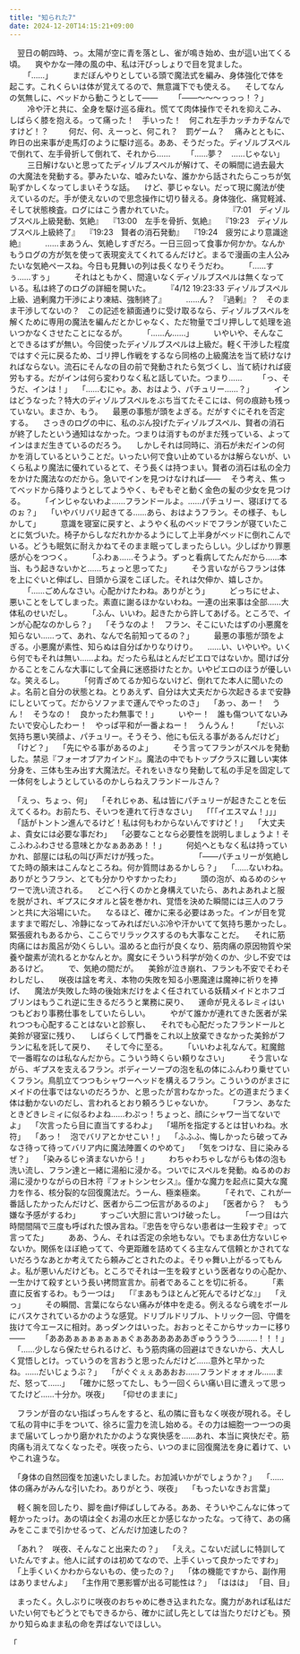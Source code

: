 ```yaml
---
title: "知られた7"
date: 2024-12-20T14:15:21+09:00
---
```

　翌日の朝四時、っ。太陽が空に青を落とし、雀が鳴き始め、虫が這い出てくる頃。
　爽やかな一陣の風の中、私は汗びっしょりで目を覚ました。
　
　「……」
　
　まだぼんやりとしている頭で魔法式を編み、身体強化で体を起こす。これくらいは体が覚えてるので、無意識下でも使える。
　そしてなんの気無しに、ベッドから動こうとして――
　
　「――〜〜〜っっっ！？」
　
　冷や汗と共に、全身を駆け巡る痺れ。慌てて肉体操作でそれを抑えこみ、しばらく膝を抱える。って痛った！　手いった！　何これ左手カッチカチなんですけど！？
　
　何だ、何、えーっと、何これ？　罰ゲーム？
　痛みとともに、昨日の出来事が走馬灯のように駆け巡る。ああ、そうだった。ディゾルブスペルで倒れて、左手骨折して倒れて、それから……
　
　「……夢？　……じゃない」
　
　三日解けないと思ってたディゾルブスペルが解けて、その瞬間に過去最大の大魔法を発動する。夢みたいな、嘘みたいな、誰かから話されたらこっちが気恥ずかしくなってしまいそうな話。
　けど、夢じゃない。だって現に魔法が使えているのだ。手が使えないので思念操作に切り替える。身体強化、痛覚軽減、そして状態検査。ログにはこう書かれていた。
　　　　　　
　『7:01　ディゾルブスペル上級発動、気絶』
　『13:00　左手を骨折、気絶』
　『19:23　ディゾルブスペル上級終了』
　『19:23　賢者の消石発動』
　『19:24　疲労により意識途絶』
　
　……まあうん、気絶しすぎだろ。一日三回って食事か何かか。なんかもうログの方が気を使って表現変えてくれてるんだけど。まるで漫画の主人公みたいな気絶ペースね。今日も見舞いの列は長くなりそうだわ。
　
　「……すぅ……すぅ」
　
　それはともかく、間違いなくディゾルブスペルは無くなっている。私は終了のログの詳細を開いた。
　
　『4/12 19:23:33 ディゾルブスペル上級、過剰魔力干渉により凍結、強制終了』
　
　……ん？　『過剰』？　そのまま干渉してないの？　この記述を額面通りに受け取るなら、ディゾルブスペルを解くために専用の魔法を編んだとかじゃなく、ただ物量でゴリ押しして処理を追いつかなくさせたことになるが。
　
　「……ん……」
　
　いやいや、そんなことできるはずが無い。今回使ったディゾルブスペルは上級だ。軽く干渉した程度ではすぐ元に戻るため、ゴリ押し作戦をするなら同格の上級魔法を当て続けなければならない。流石にそんなの目の前で発動されたら気づくし、当て続ければ疲労もする。だがインは何ら変わりなく私と話していた。つまり……
　
　「っ、そうだ、インは！」
　「……むにゃ。あ、おはよう、パチュリー……？」
　
　インはどうなった？特大のディゾルブスペルをぶち当てたそこには、何の痕跡も残っていない。まさか、もう。
　最悪の事態が頭をよぎる。だがすぐにそれを否定する。
　さっきのログの中に、私のぶん投げたディゾルブスペル、賢者の消石が終了したという通知はなかった。つまりは消すものがまだ残っている、よってインはまだ生きているのだろう。
　しかしそれは同時に、消石が未だインの何かを消しているということだ。いったい何で食い止めているかは解らないが、いくら私より魔法に優れているとて、そう長くは持つまい。賢者の消石は私の全力をかけた魔法なのだから。急いでインを見つけなければ――
　そう考え、焦ってベッドから降りようとしてようやく、もぞもぞと動く金色の髪の少女を見つける。
　
　「インじゃないわよ……フランドールよ。……パチュリー、寝ぼけてるのぉ？」
　「いやバリバリ起きてる……あら、おはようフラン。その様子、もしかして」
　
　意識を寝室に戻すと、ようやく私のベッドでフランが寝ていたことに気づいた。椅子からしなだれかかるようにして上半身がベッドに倒れこんでいる。どうも眠気に耐えかねてそのまま眠ってしまったらしい。少しばかり罪悪感が心をつつく。
　
　「ふわぁ……そうよう。ずっと看病してたんだから……本当、もう起きないかと……ちょっと思ってた」
　
　そう言いながらフランは体を上にぐいと伸ばし、目頭から涙をこぼした。それは欠伸か、嬉しさか。
　
　「……ごめんなさい。心配かけたわね。ありがとう」
　
　どっちにせよ、悪いことをしてしまった。素直に謝るほかないわね。一連の出来事は全部……大体私のせいだし。
　
　「ふん、いいわ。起きたから許してあげる。ところで、インが心配なのかしら？」
　「そうなのよ！　フラン、そこにいたはずの小悪魔を知らない……って、あれ、なんで名前知ってるの？」
　
　最悪の事態が頭をよぎる。小悪魔が素性、知らぬは自分ばかりなりけり。
　……い、いやいや。いくら何でもそれは無い……よね。だったら私はとんだピエロではないか。聞けば分かることをこんな大事にして全員に迷惑掛けたとか。いやピエロのほうが優しいな。笑えるし。
　
　「何青ざめてるか知らないけど、倒れてた本人に聞いたのよ。名前と自分の状態とね。とりあえず、自分は大丈夫だから次起きるまで安静にしといてって。だからソファまで運んでやったのさ」
　「あっ、あー！　うん！　そうなの！　良かったわ無事で！」
　
　いやー！　誰も傷ついてないみたいで安心したわー！　やっぱ平和が一番よねー！　うんうん！
　
　「だいぶ気持ち悪い笑顔よ、パチュリー。そうそう、他にも伝える事があるんだけど」
　「けど？」
　「先にやる事があるのよ」
　
　そう言ってフランがスペルを発動した。禁忌『フォーオブアカインド』。魔法の中でもトップクラスに難しい実体分身を、三体も生み出す大魔法だ。それをいきなり発動して私の手足を固定して一体何をしようとしているのかしらねえフランドールさん？

　「えっ、ちょっ、何」
　「それじゃあ、私は皆にパチュリーが起きたことを伝えてくるわ。お前たち、そいつを連れて行きなさい」
　「「「イエスマム！」」」
　「話がトントン進んでるけど！私は何もわからないんですけど！」
　「大丈夫よ、貴女には必要な事だわ」
　「必要なことなら必要性を説明しましょうよ！そこふわふわさせる意味とかなぁあああ！！」
　
　何処へともなく私は持っていかれ、部屋には私の叫び声だけが残った。
　
　
　
　「――パチュリーが気絶してた時の顛末はこんなところね。何か質問はあるかしら？」
　「……ないわね。ありがとうフラン、とても分かりやすかったわ」
　
　頭の泡が、ぬるめのシャワーで洗い流される。
　どこへ行くのかと身構えていたら、あれよあれよと服を脱がされ、ギプスにタオルと袋を巻かれ、覚悟を決めた瞬間には三人のフランと共に大浴場にいた。
　なるほど、確かに来る必要はあった。インが目を覚ますまで暇だし、冷静になってみればだいぶ冷や汗かいてて気持ち悪かったし。緊張疲れもあるから、ここらでリラックスするのも大事なことだ。
　それに筋肉痛にはお風呂が効くらしい。温めると血行が良くなり、筋肉痛の原因物質や栄養や酸素が流れるとかなんとか。魔女にそういう科学が効くのか、少し不安ではあるけど。
　
　で、気絶の間だが。
　美鈴が泣き崩れ、フランも不安でそわそわしだし、
　咲夜は諡を考え、本物の失敗を知る小悪魔達は魔神に祈りを捧げ、
　魔法が失敗した時の後始末だけをよく任されている妖精メイドとホフゴブリンはもうこれ逆に生きるだろうと業務に戻り、
　運命が見えるレミィはいつもどおり事務仕事をしていたらしい。
　
　やがて誰かが連れてきた医者が呆れつつも心配することはないと診察し、
　それでも心配だったフランドールと美鈴が寝室に残り、
　しばらくして門番をこれ以上放棄できなかった美鈴がフランに私を託して戻り、
　そして今に至る。
　
　「いいわよ礼なんて。紅魔館で一番暇なのは私なんだから。こういう時くらい頼りなさい」
　
　そう言いながら、ギプスを支えるフラン。ボディーソープの泡を私の体にふんわり乗せていくフラン。鳥肌立てつつもシャワーヘッドを構えるフラン。こういうのがまさにメイドの仕事ではないのだろうか、と思ったが言わなかった。どの道まだうまく体は動かないのだし、言われるとおり頼ろうじゃないか。
　
　「フラン、あなたときどきレミィに似るわよね……わぷっ！ちょっと、顔にシャワー当てないでよ」
　「次言ったら目に直当てするわよ」
　「場所を指定するとは甘いわね。水符」
　「あっ！　泡でバリアとかせこい！」
　「ふふふ、悔しかったら破ってみなさ待って待ってバリア内に魔法陣置くのやめて」
　「気をつけな、目に染みるぜ？」
　「染みるじゃ済まないから！」
　
　わちゃわちゃしながらも体の泡も洗い流し、フラン達と一緒に湯船に浸かる。ついでにスペルを発動。ぬるめのお湯に浸かりながらの日木符『フォトシンセシス』。僅かな魔力を起点に莫大な魔力を作る、核分裂的な回復魔法だ。うーん、極楽極楽。
　
　「それで、これが一番話したかったんだけど、医者から二つ伝言があるのよ」
　「医者から？　もう嫌な予感がするわ」
　
　すっごい大胆に言いつけ破ったし。
　
　「一つ目は六時間間隔で三度も呼ばれた恨み言ね。『忠告を守らない患者は一生殺すぞ』って言ってた」
　
　ああ、うん、それは否定の余地もない。でもまあ仕方ないじゃないか。関係をほぼ絶ってて、今更距離を詰めてくる主なんて信頼とかされてないだろうなあとか考えてたら頼みごとされたのよ。そりゃ舞い上がるってもんよ。私が悪いんだけども。ところでそれは一生を殺すという医者なりの心配か、一生かけて殺すという長い拷問宣言か。前者であることを切に祈る。
　
　「素直に反省するわ。もう一つは」
　「『まあもうほとんど死んでるけどな』」
　「えっ」
　
　その瞬間、言葉にならない痛みが体中を走る。例えるなら魂をボールにバスケされているかのような感覚。ドリブルドリブル、トリック一回、守備を抜けて今エースに相対。あっダンクはいった。おおっとそこからサッカーに移り――
　
　「あああぁぁぁぁぁぁぁぐぁああああああぎゅうううう………！！！」
　「……少しなら保たせられるけど、もう筋肉痛の回避はできないから、大人しく覚悟しとけ。っていうのを言おうと思ったんだけど……意外と早かったね。……だいじょうぶ？」
　「がぐぐぇぇああおお……フランドォォォル……まだ、怒って……」
　「確かに怒ってたし、もう一回くらい痛い目に遭えって思ってたけど……十分か。咲夜」　
　「仰せのままに」

　フランが音のない指ぱっちんをすると、私の隣に音もなく咲夜が現れる。そして私の背中に手をついて、徐ろに霊力を流し始める。その力は細胞一つ一つの奥まで届いてしっかり磨かれたかのような爽快感を……あれ、本当に爽快だぞ。筋肉痛も消えてなくなったぞ。咲夜ったら、いつのまに回復魔法を身に着けて、いやこれ違うな。

　「身体の自然回復を加速いたしました。お加減いかがでしょうか？」
　「……体の痛みがみんな引いたわ。ありがとう、咲夜」
　「もったいなきお言葉」

　軽く腕を回したり、脚を曲げ伸ばししてみる。ああ、そういやこんなに体って軽かったっけ。あの頃は全くお湯の水圧とか感じなかったな。って待て、あの痛みをここまで引かせるって、どんだけ加速したの？

　「あれ？　咲夜、そんなこと出来たの？」
　「ええ。こないだ試しに特訓していたんですよ。他人に試すのは初めてなので、上手くいって良かったですわ」
　「上手くいくかわからないもの、使ったの？」
　「体の機能ですから、副作用はありませんよ」
　「主作用で悪影響が出る可能性は？」
「ははは」
「目、目」

　まったく。久しぶりに咲夜のおちゃめに巻き込まれたな。魔力があれば私はだいたい何でもどうとでもできるから、確かに試し先としては当たりだけども。預かり知らぬまま私の命を弄ばないでほしい。

「
